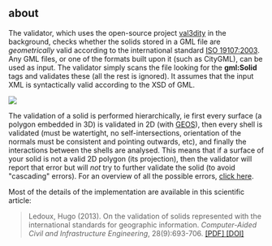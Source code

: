
## about

The validator, which uses the open-source project [val3dity](https://github.com/tudelft-gist/val3dity) in the background, checks whether the solids stored in a GML file are *geometrically* valid according to the international standard [ISO 19107:2003](http://www.iso.org/iso/catalogue_detail.htm?csnumber=26012). Any GML files, or one of the formats built upon it (such as CityGML), can be used as input. The validator simply scans the file looking for the __gml:Solid__ tags and validates these (all the rest is ignored). It assumes that the input XML is syntactically valid according to the XSD of GML.

![](/img/steps.png)

The validation of a solid is performed hierarchically, ie first every surface (a polygon embedded in 3D) is validated in 2D (with [GEOS](http://trac.osgeo.org/geos/)), then every shell is validated (must be watertight, no self-intersections, orientation of the normals must be consistent and pointing outwards, etc), and finally the interactions between the shells are analysed. This means that if a surface of your solid is not a valid 2D polygon (its projection), then the validator will report that error but will *not* try to further validate the solid (to avoid "cascading" errors). For an overview of all the possible errors, [click here](/val3dity/errors).

Most of the details of the implementation are available in this scientific article:

> Ledoux, Hugo (2013). On the validation of solids represented with the
international standards for geographic information. *Computer-Aided Civil and Infrastructure Engineering*, 28(9):693-706. [ [PDF] ](http://homepage.tudelft.nl/23t4p/pdfs/_13cacaie.pdf) [ [DOI] ](http://dx.doi.org/10.1111/mice.12043)